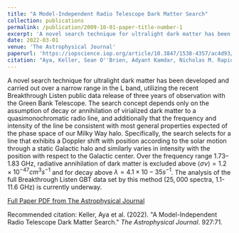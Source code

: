 ```yaml
---
title: "A Model-Independent Radio Telescope Dark Matter Search"
collection: publications
permalink: /publication/2009-10-01-paper-title-number-1
excerpt: 'A novel search technique for ultralight dark matter has been developed and carries out over a narrow range in the L band.'
date: 2022-03-01
venue: 'The Astrophysical Journal'
paperurl: 'https://iopscience.iop.org/article/10.3847/1538-4357/ac4d93/pdf'
citation: "Aya, Keller, Sean O''Brien, Adyant Kamdar, Nicholas M. Rapidis, Alexander F. Leder, and Karl van Bibber. (2022). &quot;A Model-Independent Radio Telescope Dark Matter Search.&quot; <i>The Astrophysical Journal.</i>. 927:71."
---
```

A novel search technique for ultralight dark matter has been developed and carried out over a narrow range in the L band, utilizing the recent Breakthrough Listen public data release of three years of observation with the Green Bank Telescope. The search concept depends only on the assumption of decay or annihilation of virialized dark matter to a quasimonochromatic radio line, and additionally that the frequency and intensity of the line be consistent with most general properties expected of the phase space of our Milky Way halo. Specifically, the search selects for a line that exhibits a Doppler shift with position according to the solar motion through a static Galactic halo and similarly varies in intensity with the position with respect to the Galactic center. Over the frequency range $1.73$–$1.83$ GHz, radiative annihilation of dark matter is excluded above $\langle \sigma \nu \rangle = 1.2 \times 10^{-47} cm^3 s^{-1}$ and for decay  above $\lambda = 4.1 × 10−35 s^{−1}$. The analysis of the full Breakthrough Listen GBT data set by this method ($25,000$ spectra, $1.1$-$11.6$ GHz) is currently underway.

[Full Paper PDF from The Astrophysical Journal](https://iopscience.iop.org/article/10.3847/1538-4357/ac4d93/pdf)

Recommended citation: Keller, Aya et al. (2022). "A Model-Independent Radio Telescope Dark Matter Search." <i>The Astrophysical Journal</i>. 927:71.
